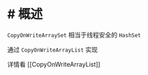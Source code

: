 # # 概述
`CopyOnWriteArraySet` 相当于线程安全的 `HashSet` 

通过 `CopyOnWriteArrayList` 实现

详情看 [[CopyOnWriteArrayList]]
